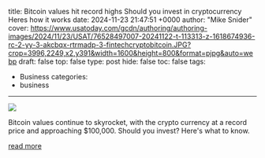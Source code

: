title: Bitcoin values hit record highs Should you invest in cryptocurrency Heres how it works
date: 2024-11-23 21:47:51 +0000
author: "Mike Snider"
cover: https://www.usatoday.com/gcdn/authoring/authoring-images/2024/11/23/USAT/76528497007-20241122-t-113313-z-1618674936-rc-2-yy-3-akcbqx-rtrmadp-3-fintechcryptobitcoin.JPG?crop=3996,2249,x2,y391&width=1600&height=800&format=pjpg&auto=webp
draft: false
top: false
type: post
hide: false
toc: false
tags:
  - Business
categories:
  - business
---

![](https://www.usatoday.com/gcdn/authoring/authoring-images/2024/11/23/USAT/76528497007-20241122-t-113313-z-1618674936-rc-2-yy-3-akcbqx-rtrmadp-3-fintechcryptobitcoin.JPG?crop=3996,2249,x2,y391&width=1600&height=800&format=pjpg&auto=webp)

Bitcoin values continue to skyrocket, with the crypto currency at a record price and approaching $100,000. Should you invest? Here's what to know.

[read more](https://www.usatoday.com/story/money/2024/11/23/bitcoin-price-explained/76525250007/)
